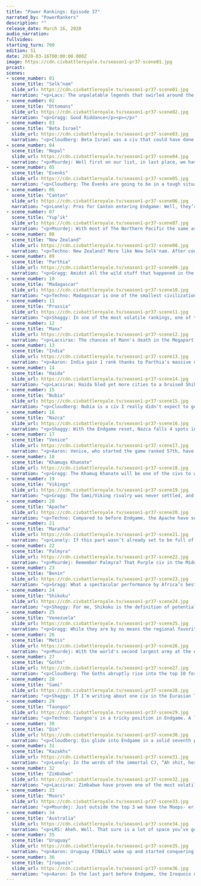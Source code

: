 ```yaml
---
title: "Power Rankings: Episode 37"
narrated_by: "PowerRankers"
description: ""
release_date: March 16, 2020
audio_narration:
fullvideo:
starting_turn: 700
edition: S1
date: 2020-03-16T00:00:00.000Z
image: https://cdn.civbattleroyale.tv/season1-pr37-scene01.jpg
prcast:
scenes:
- scene_number: 01
  scene_title: "Selk’nam"
  slide_url: https://cdn.civbattleroyale.tv/season1-pr37-scene01.jpg
  narration: "<p>Lacs: The unpalatable legends that swirled around the Selk'nam and their dreaded homelands had kept them safe for centuries, but ultimately they weren't enough to put off fellow South Americans the Nazca and fellow Pacific wayfarers New Zealand from sailing through the mists to claim the rocky tundras for themselves. That said, neither of them were going to put the final blow in. I mean... that's a curse just waiting to happen, isn't it? No one wants to get eaten by Cthulhu on the way home. Unfortunately for Xo'on Uhan-Té and the survivors of the Newzca invasions, such mythologies had not made it as far north as the Nestorian Moors, whose own religion was perfectly terrifying on its own merits. I imagine it was as much a surprise to them when the token force they sent down met with very little resistance, netting Abd ar-Rahman an unlikely colony.</p><p>The truth is, outside the enduring mysteries that surrounded this elusive people, there was never anything very scary about the Selk'nam. Their last shot at relevance was all the way back in the Medieval Era, when they passed up a perfect opportunity to rob Uruguay of Paysandú. Since then, most serious discussion about the civ centred on the viability of their ultimately disappointing Jesus-walking melee units, or their early wars with the Nazca, which only ever netted them the one city of Ocongalla. Of all the perennial runts, though, it's not difficult to conjure fond memories of the Selk'nam. They were a civ that many viewers, myself included, knew nothing about prior to CBRX, and a civ that quickly became one of the game's most iconic and beloved players. One last cheer for the Selk'nam! Hip hip........ h̷͆̔ö̸́͛o̷̿̄r̷̛̀ā̷͘ÿ̵́͊!̵̒̿</p>"
- scene_number: 02
  scene_title: "Ottomans"
  slide_url: https://cdn.civbattleroyale.tv/season1-pr37-scene02.jpg
  narration: "<p>Gragg: Good Riddance</p><p></p>"
- scene_number: 03
  scene_title: "Beta Israel"
  slide_url: https://cdn.civbattleroyale.tv/season1-pr37-scene03.jpg
  narration: "<p>Cloudberg: Beta Israel was a civ that could have done so much more than it did. They didn't start out with particularly towering expectations, and their mountainous starting location suggested they might do little more than turtle until the late game. (Which, sadly, is what they did.) But there was a brief period, after the discovery of their extreme production boost caused by the synergy between their UA, their religion, and their UB, when we thought they might just defy expectations. That productive capacity was enormous; at one point, it propelled them to number two in production cylinder-wide, an event which corresponded with their all-time high power ranking of 18th. But the burst of production quickly faded, and Beta Israel remained a second or third tier civ for the rest of the game before being bodied by Zimbabwe, battered by Nubia and Palmyra, and then finally eliminated (by Zimbabwe again). As the last civ to die before Endgame, I can only assume that Gudit the warrior queen is a little bit disappointed.</p>"
- scene_number: 04
  scene_title: "Nepal"
  slide_url: https://cdn.civbattleroyale.tv/season1-pr37-scene04.jpg
  narration: "<p>Msurdej: Well first on our list, in last place, we have Nepal: a civ that did basically nothing after the first ten parts but lose.  Now in the Endgame, they're last in nearly every bonus. I say Nearly, because they're actually getting more GPT than Madagascar. But make no mistake, Nepal is looking to be a safe bet for an early elimination. If India, Taungoo, or Qin don't eliminate them early though, expect Nepal to sit up in the mountains for a good, long time.</p>"
- scene_number: 05
  scene_title: "Evenks"
  slide_url: https://cdn.civbattleroyale.tv/season1-pr37-scene05.jpg
  narration: "<p>Cloudberg: The Evenks are going to be in a tough situation in Endgame from the very first turn. Their starting bonus is the lowest of any civ that isn't a rump, and they now start next to Shikoku, which despite losing its capital is still something of a stats powerhouse. The Khamugs also start just a few tiles away, and while Jamukha's starting bonuses aren't as good as Shikoku's, they're still a lot better than Bombogor's, and his AI is much more aggressive and expansive. All things considered, if you want to bet on what civ will go out first, picking the Evenks wouldn't be a terrible move.</p>"
- scene_number: 06
  scene_title: "Canton"
  slide_url: https://cdn.civbattleroyale.tv/season1-pr37-scene06.jpg
  narration: "<p>Lonely: Pros for Canton entering Endgame: Well, they’re here. The goal Canton’s worked towards ever since the Qin blew them out in a war they declared has finally been accomplished, and Ching Shih has a bid at redemption. They’ve finally gotten themselves back in a position to where a win is physically possible, and, hey, at least now there’s a chance at prevailing. They did well early in the regular season, after all. Sky’s the limit. Canton forever.</p><p>Cons for Canton entering Endgame: “Aaron’s adjusted Voronoi map says you shouldn’t exist” is never a good thing to be told in a game where land is at a premium and whoever has the most cities is doing the best, but for Canton, that might just be the best news they’ve gotten heading into round two. Their neighbors are among the best in the game, the map is too small for them to do much of anything, their bonuses are nonexistent — Canton’s got a whole suite of indicators that point directly to them failing horribly in Endgame. Only Nepal and the Evenks have it worse, and if either of those civs are relevant three parts in it’ll be a bloody miracle.</p><p>The verdict: Canton’s screwed, y’all.</p>"
- scene_number: 07
  scene_title: "Yup’ik"
  slide_url: https://cdn.civbattleroyale.tv/season1-pr37-scene07.jpg
  narration: "<p>Msurdej: With most of The Northern Pacific the same as last time, the Yup'ik are in a precarious position. With a more powerful Haida to the south east, and a no longer island bound Shikoku to the west, the Yup'ik are in trouble. With less impactful bonuses than their neighbors, and the start on an island, Apaanugpak is going to have their work cut out for them getting a similar Empire to the one they had before Endgame.</p>"
- scene_number: 08
  scene_title: "New Zealand"
  slide_url: https://cdn.civbattleroyale.tv/season1-pr37-scene08.jpg
  narration: "<p>Techno: New Zealand? More like New Selk'nam. After conquering the Southern Cone and being exiled to it by Australia's forces, Seddon is stuck at the end of an unforgiving continent. With poor starting bonuses, it's hard to see the Kiwis pulling off a remarkable comeback barring a complete failure of Uruguay to settle its lands. That being said, the 'Guay was merciful towards the Selk'nam last time - perhaps they'll spare Seddon this time around.: </p>"
- scene_number: 09
  scene_title: "Parthia"
  slide_url: https://cdn.civbattleroyale.tv/season1-pr37-scene09.jpg
  narration: "<p>Gragg: Amidst all the wild stuff that happened in the last 300 turns it’s easy to miss that Parthia lost s of their 13 cities. Their starting bonuses are solidly meh. The silver lining is they have a little bit of room from the nearest powers in Palmyra and Kazakhs. That space will rapidly disappear on this smaller map. Their only chance is rapid and aggressive expansion towards Nepal and India. </p>"
- scene_number: 10
  scene_title: "Madagascar"
  slide_url: https://cdn.civbattleroyale.tv/season1-pr37-scene10.jpg
  narration: "<p>Techno: Madagascar is one of the smallest civilizations to never witness an invasion of their home turf. Their home island was far too tough for Zimbabwe to touch, preoccupied as they were with Benin's wildly successful invasion. But in Endgame, their home island is much smaller. While a lack of Beta Israel means that Madagascar could establish a greater mainland presence than they did during the main campaign, we don't have high hopes that Madagascar will be anything more than a backwater island nation until Zimbabwe decides to annex them.</p>"
- scene_number: 11
  scene_title: "Prussia"
  slide_url: https://cdn.civbattleroyale.tv/season1-pr37-scene11.jpg
  narration: "<p>Shaggy: In one of the most volatile rankings, one of the most historically controversial civs makes a whopping zero change in their rank. Europe is going to be an absolute bloodbath in Endgame; there were not as many European civs that got killed off as I and some other PRs expected. I see a few scenarios for Prussia (in no particular order):</p><p></p><p>1. Annihilation - If the Goths and Sami start encroaching on Prussian lands, I think Prussia will have their work cut out for themselves. Getting coalitioned by their powerful neighbors would make Prussia’s fate dependent on how much they can establish their production capabilities, but more than likely they will get destroyed if that happens</p><p></p><p>2. Dominance - Prussia does not have Muscovy, Czechia, or the Turks in their way on the smaller map, so they will be able take control of more of the European continent and expand into Eurasia much more easily. If they can establish themselves as a southern parallel to how Sami expanded in S1, I think Prussia will be able to effectively consume or crowd out their neighbors and become a European powerhouse.</p><p></p><p>3. Irrelevance - A Prussia that doesn’t settle is a Prussia that, at best, can stick around for a while. It requires Europe to be relatively sleepy, but if the Goths look eastward more than west and Sami can’t muster the forces to overwhelm Prussia while Prussia sits on a few cities waiting for something to happen, then they will be relegated to irrelevance and Europe will be boring again unless Venice, the Vikings, or the Moors can sweep through.</p>"
- scene_number: 12
  scene_title: "Manx"
  slide_url: https://cdn.civbattleroyale.tv/season1-pr37-scene12.jpg
  narration: "<p>Lacsirax: The chances of Mann's death in the Megapart were high. The Moors could have finally found retribution for their aborted war from years before, but more likely we saw the Vikings sweeping through the Manx Isles once and for all. Neither happened, and the Manx gain a significant boost in the rankings as consolation. After all, they're no longer under immediate threat, and their biggest living foe, the Vikings, are thought to have a much harder start this time next to a statistically dominant Sámi. That said, it's still hard to see where the Manx go - we saw how successful their American ventures were last time, and that's before the Iroquois were the Iroquois. Mainland Europe meanwhile seems a Moorish slam dunk, thus likely relegating the Manx to their usual abodes: the British Isles and a touch of Greenland. But it proved them right through CBRX, and with naval rivals Venice and Vikings more likely to get stamped out early this time, they could find themselves safely quarantined from the action to the south.</p>"
- scene_number: 13
  scene_title: "India"
  slide_url: https://cdn.civbattleroyale.tv/season1-pr37-scene13.jpg
  narration: "<p>Aaron: India gain 1 rank thanks to Parthia's massive drop. This part was fairly quiet, the only thing that happened was India settling a city near the ruins of Salalah (which was burnt down by Madagascar). Going into Endgame, India will have to watch out for Maratha and Palmyra, who are both getting much better starting bonuses, but are also next to Nepal: the weakest player who is getting only a single gold as a bonus - an easy target. Anyway, if I were playing as India, here's what I would do: I would use my 3 free starting techs to get mining, bronze working and iron working. This means that my free starting units are 4 swordsmen instead of 4 warriors.  I settle southwest and buy a few tiles with my starting gold to cut off Maratha from the Indus valley. Meanwhile I use my starting great person to build a great improvement on the iron next to my capital - this connects it and means my swordsmen are operational. I then use these 4 swordsmen to take out Nepal before they can research walls, at around turn 10. Now with Nepal out of the way I have safe mountain borders with all my neighbours except Maratha - they are the main problem I have to deal with. I assign the 4 swordsmen to guarding my southern border as I try to cut off as much land as possible from Maratha - it doesn't matter how many bonuses they have - if they don't get land to settle, they will fall behind eventually. </p>"
- scene_number: 14
  scene_title: "Haida"
  slide_url: https://cdn.civbattleroyale.tv/season1-pr37-scene14.jpg
  narration: "<p>Lacsirax: Haida bled yet more cities to a bruised Shikoku last episode, and enter Endgame in the worst possible scenario: next to two civs that managed to endure the final CBRX part completely intact. There was once a time when Koyah could've gone toe to toe with both Geronimo and Riel, but his only punching bag in Endgame will be the Yup'ik, and that's only if they turn up before someone else has pummelled the bag straight off the ropes already. That said, they're in the best possible place to pile on the pain: with their very handy naval UU available from the start, and the Yup'ik capital relegated to a one tile island, they could reasonably have a two-capital empire before anyone else on the cylinder. How much does that mean in the long run? Well, a double core is always handy for further expansion, and for the opportunity to do so you'd do well to watch two civs very closely - first, the Iroquois, who could reasonably demolish either the Métis or Apache fairly early on, giving Haida the scraps to munch on. And then there's Shikoku - if their Siberian start doesn't go to plan, Haida should have a fair bit of free space in Asia to work with.</p>"
- scene_number: 15
  scene_title: "Nubia"
  slide_url: https://cdn.civbattleroyale.tv/season1-pr37-scene15.jpg
  narration: "<p>Cloudberg: Nubia is a civ I really didn't expect to get this far. Back in episode 8, they fell to 49th place after being reduced to three cities in a series of brutal wars. And yet, somehow, they bounced back, ever so slowly. By picking up stray cities here and there, and putting a lot of effort into not dying, they grew back into a small but respectable empire that cruised through to Endgame without too much adversity. That said, they won't be in a great situation going forward. Egypt has never been an easy starting location, and every one of their neighbors will have a bigger starting bonus than them. Palmyra will be a big threat early on; later, so will Benin, or even the Moors. They might even have to watch out for Venice, if things start going Enrico's way. So, long story short, Nubia is very much an underdog. And they aren't the sort of underdog that has some kind of edge chance that allows you to root for them—to be perfectly honest, Nubia is screwed.</p>"
- scene_number: 16
  scene_title: "Nazca"
  slide_url: https://cdn.civbattleroyale.tv/season1-pr37-scene16.jpg
  narration: "<p>Shaggy: With the Endgame reset, Nazca falls 4 spots in the rankings. They have a bit of a rough position as Uruguay will not have Kuikuro in their way to settle the Amazon early. Additionally, if I’m looking at the map correctly then New Zealand does not have as isolated of a starting position as Selk’nam did in the beginning of season 1. Granted, Nazca still definitely has a shot. If they can get a couple of cities down quickly to avoid getting crowded out of the continent, they should be able to take advantage of the smaller map size. Personally, I like their prospects of moving northward if they can settle quickly.</p>"
- scene_number: 17
  scene_title: "Venice"
  slide_url: https://cdn.civbattleroyale.tv/season1-pr37-scene17.jpg
  narration: "<p>Aaron: Venice, who started the game ranked 57th, have survived for its entire duration, and have only ever lost one city: Kirk Micheal, that wasn't even connected to their core (and they got it back too, several times). They ended on an amazing 4 capitals thanks to a sneaky snipe of Kauwes at the last moment, putting them in joint 2nd place of the technically-winning rankings. To what do they owe this tremendous success? Well really it's their diplomacy. Did you know that there have only ever been 3 civs that have ever declared war against Venice? Czechia from turn 61 to 67; then the Moors (with Prussian encouragement) from turn 74 to 96. That is it. No more wars against Venice since then, not even long-ranged irrelevant wars. The fact that Venice managed this while choosing order, and while declaring opportunistic wars of their own (including a kill on Czechia), makes this diplomacy feat even more impressive. And it is this diplomacy feat that has kept them in the game; if civs were going to attack them, then you bet the Moors (who seem to only ever attacked as part of a coalition) would be one of them, which would probably have led to an erumpening. Going into Endgame, Venice will be in pretty much the same situation as before: trying to avoid getting murdered by the Moors (who start with some of the best bonuses in the game, approximating twice Venice's start). There aren't really any big opportunities that open up apart from hoping that one of their neighbours forgets to settle or fucks up in some other major way, and thus their rank stays the same.</p>"
- scene_number: 18
  scene_title: "Khamugs Khanate"
  slide_url: https://cdn.civbattleroyale.tv/season1-pr37-scene18.jpg
  narration: "<p>Gragg: The Khamug Khanate will be one of the civs to watch during episode 1. The Shikoku capital being moved next door puts them in a precarious position. Shikoku has better stats across the board, but Khamugs starting bonuses aren’t bad either. If they best the Shikoku and Evenks they have a wonderful starting position. More likely they’ll be runted from the get go.</p><p></p>"
- scene_number: 19
  scene_title: "Vikings"
  slide_url: https://cdn.civbattleroyale.tv/season1-pr37-scene19.jpg
  narration: "<p>Gragg: The Sami/Viking rivalry was never settled, and it will be even harder for the Vikings in Endgame. The Sami have a great early game and bonuses comparable to the Vikings. There were several episodes where the Vikings were making ‘human-like’ decisions with declarations or war and timings. That competency, when you get down to it, was essentially lucky dice rolls (sorry to ruin the immersion). They have a chance to come out on top in Scandinavia in Endgame, but I’m not betting on it.</p>"
- scene_number: 20
  scene_title: "Apache"
  slide_url: https://cdn.civbattleroyale.tv/season1-pr37-scene20.jpg
  narration: "<p>Techno: Compared to before Endgame, the Apache have seen their rank rise considerably. This is no feat of starting bonuses - the Apache's poor stats at the end of part 37 have translated into weak bonuses for Endgame. My personal stats sheet has their bonuses as the 21st-strongest. But what the Apache lack in bonuses, they make up for in land. With no Aztecs, no Poverty Point, and a weakened Haida, there are few competitors in the race for western North America. While the Apache AI in the early parts failed to settle this land fully, the Apache are still known to be an expansionist AI and may fill this vacant land to their heart's content. That being said, the Metis and Iroquois pose major threats to the Apache, and with both gaining powerful starting bonuses, the Apache will have to act quick if they want Endgame to be anything but the end for them.</p>"
- scene_number: 21
  scene_title: "Maratha"
  slide_url: https://cdn.civbattleroyale.tv/season1-pr37-scene21.jpg
  narration: "<p>Lonely: If this part wasn’t already set to be full of gigantic power rankings swings, we might be making more of Maratha’s falling to the cellar of the high tiers, rubbing shoulders with the likes of the Apache and the Vikings. Then again, they might not stand out anyways despite that. Maratha have been kind of unmemorable like that ever since Taungoo seized control of the south pacific clay that was rightfully theirs with one mighty gulp. Hell, fun/depressing fact for you all: the only actual powers in Asia that Maratha can claim to be objectively better than are the Khamugs… who are also in the category of former respectable civs that fell from grace via war. Being in the same echelon as nations that were on fire just a month or so ago is almost Maratha’s trademark, at this point. But it’s hard to fault the rankers for their harsh assessment of what may be the clearest case of a stagnation-induced rankings crash coming into Endgame, not when Maratha has succeeded in killing none of their neighbors. Even Palmyra, who hadn’t fought a real hype-inducing war in years before they politely took a few cities from Parthia then waltzed back home to the Middle East, had, at the very least, bothered to clear out some elbow room early on. Maratha didn’t, and now their leaving India and Nepal crippled but alive is coming back to bite them in a big way. In an already crowded Asia, Maratha’s leaving two such utterly mediocre nations in place to claim clay in their stead is nothing but a punched ticket to the status the Evenks “enjoyed” for so long. In other words: Maratha’s going to be a nice, fine, well-run nation nonetheless built out of tissue paper and utterly dwarfed by all their neighbors worth noting. If you want a nation that stands to be utterly forgettable in Endgame, look no further.</p>"
- scene_number: 22
  scene_title: "Palmyra"
  slide_url: https://cdn.civbattleroyale.tv/season1-pr37-scene22.jpg
  narration: "<p>Msurdej: Remember Palmyra? That Purple civ in the Middle East? No, no, the other one. The one that was stro- no, not that one either. The one closest to Europe. Yes, that one.  Well, due to the near total lack of action in the Middle East, Palmyra is basically in the same spot as they were at the start of CBRX, albeit with a bit more land. They should have an easy time going after Parthia, or breaking into Europe and Africa. But will Zenobia be able to break out of the desert, or will Palmyra's time in the Endgame be the same as the regular season?</p>"
- scene_number: 23
  scene_title: "Benin"
  slide_url: https://cdn.civbattleroyale.tv/season1-pr37-scene23.jpg
  narration: "<p>Gragg: What a spectacular performance by Africa’s best turtle to round out the main season! In a mere 30 parts they gained 8 cities in a stage of the game defined by stalemates. That’s 8 cities from the regional leader too! These new gains give Benin an operable start. Zimbabwe will still be the clear favorite to win Africa but we’ve seen Benin beat those odds before.</p>"
- scene_number: 24
  scene_title: "Shikoku"
  slide_url: https://cdn.civbattleroyale.tv/season1-pr37-scene24.jpg
  narration: "<p>Shaggy: For me, Shikoku is the definition of potential. They have the most advantageous start in their region and they have an early meal sitting in front of them in the form of the Evenks. Their bonuses should let them steamroll at least one of their early neighbors. Shikoku also has the added benefit of not starting on an island this time around. Frankly, that’s huge. With more potential to expand early, we might see an even more dominant Shikoku than S1. That being said, they also have the potential to get screwed early. I see similarities in the region to China at the beginning of S1. Could we see a Xia-esque elimination from the Asian trio? Maybe. Do I have a clue which civ it would be? Not concretely, but there’s always the chance it’s Shikoku. Their tech advantage against their neighbors is gone, but I think their drop in the ranks this part is more a result of other civs massively benefitting from the reset than the reset being an overt detriment to Shikoku.</p>"
- scene_number: 25
  scene_title: "Venezuela"
  slide_url: https://cdn.civbattleroyale.tv/season1-pr37-scene25.jpg
  narration: "<p>Gragg: While they are by no means the regional favorite, the second half of the season couldn’t have gone much better for Venezuela. They’ll be starting with no Aztecs or Haiti to pester them this time, and a weakened Nazca and Apache. Unfortunately they are nearby the 3 biggest powers, Iroquois, Uruguay, and Australia. Maybe a fresh start will give them an opportunity to catch up with these  juggernauts. </p><p></p>"
- scene_number: 26
  scene_title: "Metis"
  slide_url: https://cdn.civbattleroyale.tv/season1-pr37-scene26.jpg
  narration: "<p>Msurdej: With the world's second largest army at the end, Louis Riel will have an early advantage at the start of the game. But unlike frontrunner Australia, Riel will have actual targets! Both the Apache and the Haida are weaker than them, which could lead to some early gains.  And he'll need those gains going up against the Iroquois, who are a clear favorite in North America. If Riel can quickly get an elimination off, he might have a shot of taking on Hiawatha.</p>"
- scene_number: 27
  scene_title: "Goths"
  slide_url: https://cdn.civbattleroyale.tv/season1-pr37-scene27.jpg
  narration: "<p>Cloudberg: The Goths abruptly rise into the top 10 for the first time since episode 7, riding on a wave of high expectations thanks to their expected starting bonuses and relatively weak neighbors. With the Turks, Muscovy, and Golden Horde gone, their expansion room is significantly increased, and their nearest neighbor is Prussia, which has much lower bonuses. Alaric will need to watch out for the Kazakhs and the Sami, but he won't run into conflict with them immediately, and if he does, it's entirely believable that he could come out on top. With his large starting army and a strong propensity to build more, a Gothic zerg rush in the first 50 turns could send them rising even higher into the top 10.</p>"
- scene_number: 28
  scene_title: "Sami"
  slide_url: https://cdn.civbattleroyale.tv/season1-pr37-scene28.jpg
  narration: "<p>Shaggy: If I’m writing about one civ in the Eurasian Triangle of Terror (trademark pending), then I might as well do a second while I’m at it. Sami gets dropped 3 places going into Endgame and I think it’s a bit deserved. They got as high as they did by being Yakutian (frosty, fat, and slow moving) with glimmers of military might (shoutouts to Muscovy). That being said, should Sami be able to utilize their early population and city advantage, I see them as the civ to beat in northern Europe. Hopefully they won’t break the car.</p>"
- scene_number: 29
  scene_title: "Taungoo"
  slide_url: https://cdn.civbattleroyale.tv/season1-pr37-scene29.jpg
  narration: "<p>Techno: Taungoo's in a tricky position in Endgame. A lot of their success came from conquering territory to their southeast, which bolstered their city count to one of the highest in the game and enabled their sheer might. But they also neglected to conquer in any other direction. Consequently, they have a number of neighbors to their north and west. While all these neighbors have weak bonuses, Endgame's setup means that even these weak nations could accumulate territory beyond their initial bounds. Taungoo therefore must act to mitigate this threat if they want to be as relevant as they were before Endgame, something other nations in the top tier don't have to worry about.</p><p></p>"
- scene_number: 30
  scene_title: "Qin"
  slide_url: https://cdn.civbattleroyale.tv/season1-pr37-scene30.jpg
  narration: "<p>Cloudberg: Qin glide into Endgame in a solid seventh place, certainly far higher than anyone would have expected just a few episodes ago. With five capitals held, including Shikoku's, they have more capitals than any other civ (second place is a tie between Palmyra, Venice, and Australia at 4). Their path won't be totally easy: Shikoku and Taungoo will still make for formidable neighbors. But Qin has a decent amount of room to expand, a hefty starting bonus, and a weak Canton that will be ripe for early conquest. All things considered, the big navy blue blob is definitely going to be a civ to watch as we go full steam ahead into Endgame.</p>"
- scene_number: 31
  scene_title: "Kazakhs"
  slide_url: https://cdn.civbattleroyale.tv/season1-pr37-scene31.jpg
  narration: "<p>Lonely: In the words of the immortal CJ, “Ah shit, here we go again.” Not too long ago, we had the Kazakhs number one coming into the CBRX, citing their immense amount of space as a key reason for their positioning. Now, once again, the Kazakhs come into a new phase of the game with more land than they know what to do with, and see a perhaps undeserved rise up the rankings as a result. Of course, the fact that they had to see a noticeable jump just to claim sixth should be proof that our prior prediction wasn’t prophecy — despite flashes of superpower ability, they never could fully actualize their potential, and before long they were hovering around tenth like a lethargic moth around a dim light. One can’t help but predict a similar fate for the Kazakhs this go round, especially now that they aren’t the only big fish in this pond. The Goths have, through a combination of luck and occasional competence, managed to remove nearly all of their neighbors, and stand to serve as the Kazakhs’ western neighbor for quite some time. The Khamugs, should they prevail from the Siberian triangle, could easily reclaim their former glory to the Kazakhs’ east. And, of course, the Sami yet lurk in the north, ready to play for a victory condition which doesn’t exist. The Kazakhs have everything they need to become a powerhouse, and it wouldn’t be a surprise if they claimed poll position just a few parts from now. But it can’t help but feel like we’ve seen this story before.</p>"
- scene_number: 32
  scene_title: "Zimbabwe"
  slide_url: https://cdn.civbattleroyale.tv/season1-pr37-scene32.jpg
  narration: "<p>Lacsirax: Zimbabwe have proven one of the most volatile civs of the top tier, some weeks jousting for #1 and some weeks barely clinging onto the top 5. This is one of the latter weeks, and for obvious reason: in last week's superpart Benin pulled off a shock invasion, taking a good chunk of the former Ndongo Empire as well as a few outer-core cities. But that's all dust in the wind now, as the map is redrawn and the stats reset - and moving into Endgame, I don't know how much Zimbabwe's chances of victory were actually impacted by the Benin blitzkrieg. Their stats are still superlative in Africa, and they still have plenty of room to expand - though Africa looks to have been shrunk a fair bit more than other nearby regions of the world. Immediate rivals Benin will have a much cushier start than last time, though, while Madagascar may be encouraged to make more of a mainland gambit with their home island not supporting as many cities.  But their biggest enemy, in Endgame as in the game so far, will be themselves. We've seen Zimbabwe toughen up and then sit tight in more than a few AI games, and so far CBRX Mutota has lived up to its reputation.</p>"
- scene_number: 33
  scene_title: "Moors"
  slide_url: https://cdn.civbattleroyale.tv/season1-pr37-scene33.jpg
  narration: "<p>Msurdej: Just outside the top 3 we have the Moops- er Moors. With much of Western Europe, Northern Africa, and potentially even the British Isles within their grasp, the Moors have a lot of room to expand.  And with some starting stats, its likely they will use their headstart to get back to where they were pre-Endgame. The big question though, is what might happen afterwards? If the Moors are passive as they were in the last few parts, it will give countries like Venice, Benin or the Manx a chance to fight back. But no matter what, expect to see a lot Moor of Abd-ar Rahman III in Endgame.</p>"
- scene_number: 34
  scene_title: "Australia"
  slide_url: https://cdn.civbattleroyale.tv/season1-pr37-scene34.jpg
  narration: "<p>LRS: Aheh. Well. That sure is a lot of space you’ve got there, Hawke. Turns out, when you depopulate the entirety of your goddamn continent, you end up with a hell of a lot of land. Who knew? Of course, that’s not the sole reason Australia finds themselves in third place and a lock to reach the final ten, but it’s a pretty good one. Civs that basically don’t have to fight wars for the first, oh, hundred and fifty or so turns tend to turn out well. Then again, civs that don’t have to fight wars for that long generally aren’t that good at it when they do start going on the warpath, which is probably why the Aussies aren’t sitting pretty in first right now, but there’s reasons to believe that this iteration of Australia can finally make a significant contingent of the sub somewhat proud. Oceania, for one. Throughout every Royale we’ve done, we’ve never really had a civ that was basically alone on a continent. The closest we’ve gotten was Mark One’s Australia, which, you know, shredded Indonesia and looked like the apex predator in the game when the game crashed. Hawke’s Australia, simply put, is in unprecedented territory. We don’t really know how they’re going to play, if they’re going to go out and seize the world by the collar or if they’re going to turtle in peace for thousands of years. All we know is that, with that amount of land, there’s a good chance that the question of whether their AI shows up or not won’t matter.</p>"
- scene_number: 35
  scene_title: "Uruguay"
  slide_url: https://cdn.civbattleroyale.tv/season1-pr37-scene35.jpg
  narration: "<p>Aaron: Uruguay FINALLY woke up and started conquering its home continent. Wew. I guess the murder of their best friend Selk'nam'chan was enough to get them to spring into action and get revenge on  the two civs most responsible: New Zealand and Nazca. This has been a long time coming; Uruguay conquering its two neighbours has been predicted week after week ever since the Kuikuro died, and now it's finally happened. They haven't actually eliminated either civ because of the protective barrier of the Andes (which is also filled with peacekeepers) but they have taken every single Kiwi and Nazcan city to the east of the mountain range (except Kauwes, which was taken by fellow Order of Order member Venice). Their once small opening into the pacific has also grown a lot larger as they have conquered outwards in both directions. Oh what's this? Endgame is happening and Uruguay is going to lose all its conquests? And all its excellent wonders too and all their crazy bonuses and now other civs like the Iroquois have a chance to grab them instead...? That most certainly is a shame  But all their effort will not go to waste. Uruguay starts Endgame with some of the best set of bonuses, and what's more, thanks to their late conquering spree, both New Zealand and the Nazca will start with very poor bonuses and will struggle. The continent is wide open to be Uruguay's once more! And the rest of South America doesn't have the protective barrier of the Kuikuro to protect them anymore... The only nearby civ that survived without too much damage is Venezuela, who will therefore probably be the main rival to Uruguay in Endgame. </p>"
- scene_number: 36
  scene_title: "Iroquois"
  slide_url: https://cdn.civbattleroyale.tv/season1-pr37-scene36.jpg
  narration: "<p>Aaron: In the last part before Endgame, the Iroquois did one thing, which was to take back the Florida and Carribean cities that Uruguay took from them a while ago. Uruguay was distracted back home crushing New Selk'land and the Nazca so the Iroquois just took the opportunity to pad out their already gigantic stats. Though this conquest doesn't change anything - they were already going to enter Endgame with maximum bonuses in nearly all categories, and indeed they have, while it has done very minimal damage to Uruguay. Thus, the Iroquois start Endgame in 1st place thanks to their maxed out starting bonuses. However, that's not to say they will keep their position; this time round the Iroquois will not have access to their cheat codes that propelled them to success last round (or at least they shouldn't in theory). Other top civs have less starting bonuses but most of them have even weaker neighbours so they could easily catch up to the Iroquois by defeating those neighbours faster than the Iroquois can beat theirs. Who are these strong neighbours the Iroquois have that they might struggle in defeating? You already know the answer, it's the Metis, who were huge in the main game and thus start Endgame with large bonuses nearly equal to the Iroquois'. With Haida and the Apache only getting minor bonuses, the Metis will probably end up as the main rival to the Iroquois in competition for the continent. And knowing the civs, this competition will most likely take the form of a settler race of who can grab the most land fast. So watch those settlers go!: </p>"
---
```

